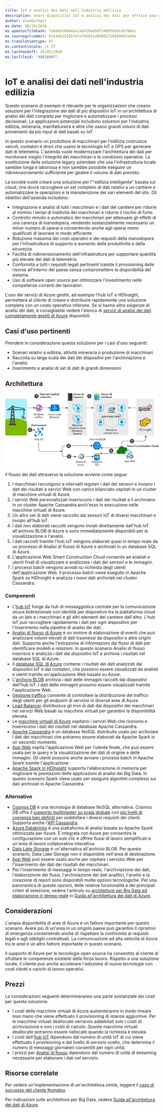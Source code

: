 ```yaml
---
title: IoT e analisi dei dati nell'industria edilizia
description: Usare dispositivi IoT e analisi dei dati per offrire una gestione e un funzionamento completo dei progetti edilizi.
author: alexbuckgit
ms.date: 08/29/2018
ms.openlocfilehash: 7ab0de50b0eba1ab420e450f3408fe5dc45f04ac
ms.sourcegitcommit: b2a4eb132857afa70201e28d662f18458865a48e
ms.translationtype: HT
ms.contentlocale: it-IT
ms.lasthandoff: 10/05/2018
ms.locfileid: "48818497"
---
```

# <a name="iot-and-data-analytics-in-the-construction-industry"></a>IoT e analisi dei dati nell'industria edilizia

Questo scenario di esempio è rilevante per le organizzazioni che creano soluzioni per l'integrazione dei dati di più dispositivi IoT in un'architettura di analisi dei dati completa per migliorare e automatizzare i processi decisionali. Le applicazioni potenziali includono soluzioni per l'industria edilizia, mineraria, manifatturiera e altre che usano grandi volumi di dati provenienti da più input di dati basati su IoT.

In questo scenario un produttore di macchinari per l'edilizia costruisce veicoli, contatori e droni che usano le tecnologie IoT e GPS per generare dati di telemetria. L'azienda vuole modernizzare l'architettura dei dati per monitorare meglio l'integrità dei macchinari e le condizioni operative. La sostituzione della soluzione legacy aziendale che usa l'infrastruttura locale sarebbe lunga e laboriosa e non sarebbe possibile eseguire un ridimensionamento sufficiente per gestire il volume di dati previsto.

La società vuole creare una soluzione per l'"edilizia intelligente" basata sul cloud, che dovrà raccogliere un set completo di dati relativi a un cantiere e automatizzare le operazioni e la manutenzione dei vari elementi del sito. Gli obiettivi dell'azienda includono:

* Integrazione e analisi di tutti i macchinari e i dati del cantiere per ridurre al minimo i tempi di inattività dei macchinari e ridurre il rischio di furto.
* Controllo remoto e automatico dei macchinari per attenuare gli effetti di una carenza di manodopera, rendendo sostanzialmente necessario un minor numero di operai e consentendo anche agli operai meno qualificati di lavorare in modo efficiente.
* Riduzione massima dei costi operativi e dei requisiti della manodopera per l'infrastruttura di supporto e aumento della produttività e della sicurezza.
* Facilità di ridimensionamento dell'infrastruttura per supportare quantità più elevate dei dati di telemetria.
* Conformità a tutti i requisiti legali pertinenti tramite il provisioning delle risorse all'interno del paese senza compromettere la disponibilità del sistema.
* Uso di software open source per ottimizzare l'investimento nelle competenze correnti dei lavoratori.

L'uso dei servizi di Azure gestiti, ad esempio l'hub IoT e HDInsight, permetterà al cliente di creare e distribuire rapidamente una soluzione completa con un costo operativo inferiore. Se si hanno altre esigenze di analisi dei dati, è consigliabile vedere l'elenco di [servizi di analisi dei dati completamente gestiti di Azure][product-category] disponibili.

## <a name="relevant-use-cases"></a>Casi d'uso pertinenti

Prendere in considerazione questa soluzione per i casi d'uso seguenti:

* Scenari relativi a edilizia, attività mineraria o produzione di macchinari
* Raccolta su larga scala dei dati dei dispositivi per l'archiviazione e l'analisi
* Inserimento e analisi di set di dati di grandi dimensioni

## <a name="architecture"></a>Architettura

![Architettura per IoT e analisi dei dati nell'industria edilizia][architecture]

Il flusso dei dati attraverso la soluzione avviene come segue:

1. I macchinari raccolgono a intervalli regolari i dati dei sensori e inviano i dati dei risultati a servizi Web con carico bilanciato ospitati in un cluster di macchine virtuali di Azure.
2. I servizi Web personalizzati inseriscono i dati dei risultati e li archiviano in un cluster Apache Cassandra anch'esso in esecuzione nelle macchine virtuali di Azure.
3. Un altro set di dati viene raccolto dai sensori IoT di diversi macchinari e inviato all'hub IoT.
4. I dati non elaborati raccolti vengono inviati direttamente dall'hub IoT all'archivio BLOB di Azure e sono immediatamente disponibili per la visualizzazione e l'analisi.
5. I dati raccolti tramite l'hub IoT vengono elaborati quasi in tempo reale da un processo di Analisi di flusso di Azure e archiviati in un database SQL di Azure.
6. L'applicazione Web Smart Construction Cloud consente ad analisti e utenti finali di visualizzare e analizzare i dati dei sensori e le immagini. 
7. I processi batch vengono avviati su richiesta degli utenti dell'applicazione Web. Il processo batch viene eseguito in Apache Spark su HDInsight e analizza i nuovi dati archiviati nel cluster Cassandra. 

### <a name="components"></a>Componenti

* L'[hub IoT](/azure/iot-hub/about-iot-hub) funge da hub di messaggistica centrale per la comunicazione sicura bidirezionale con identità per dispositivo tra la piattaforma cloud da un lato e i macchinari e gli altri elementi del cantiere dall'altro. L'hub IoT può raccogliere rapidamente i dati per ogni dispositivo per l'inserimento nella pipeline di analisi dei dati. 
* [Analisi di flusso di Azure](/azure/stream-analytics/stream-analytics-introduction) è un motore di elaborazione di eventi che può analizzare volumi elevati di dati trasmessi da dispositivi e altre origini dati. Supporta anche l'estrazione di informazioni dai flussi di dati per identificare modelli e relazioni. In questo scenario Analisi di flusso inserisce e analizza i dati dai dispositivi IoT e archivia i risultati nel database SQL di Azure. 
* Il [database SQL di Azure](/azure/sql-database/sql-database-technical-overview) contiene i risultati dei dati analizzati dai dispositivi IoT e dai contatori, che possono essere visualizzati da analisti e utenti tramite un'applicazione Web basata su Azure. 
* L'[archivio BLOB](/azure/storage/blobs/storage-blobs-introduction) archivia i dati delle immagini raccolti dai dispositivi dell'hub IoT. I dati delle immagini possono essere visualizzati tramite l'applicazione Web.
* [Gestione traffico](/azure/traffic-manager/traffic-manager-overview) consente di controllare la distribuzione del traffico degli utenti per gli endpoint di servizio in diverse aree di Azure.
* [Load Balancer](/azure/load-balancer/load-balancer-overview) distribuisce gli invii di dati dai dispositivi dei macchinari nei servizi Web basati su macchine virtuali per garantire la disponibilità elevata.
* Le [macchine virtuali di Azure](/azure/virtual-machines) ospitano i servizi Web che ricevono e inseriscono i dati dei risultati nel database Apache Cassandra.
* [Apache Cassandra](https://cassandra.apache.org) è un database NoSQL distribuito usato per archiviare i dati dei macchinari che potranno essere elaborati da Apache Spark in un secondo momento.
* [App Web](/azure/app-service/app-service-web-overview) ospita l'applicazione Web per l'utente finale, che può essere usata per le query e la visualizzazione dei dati di origine e delle immagini. Gli utenti possono anche avviare i processi batch in Apache Spark tramite l'applicazione.
* [Apache Spark in HDInsight](/azure/hdinsight/spark/apache-spark-overview) supporta l'elaborazione in memoria per migliorare le prestazioni delle applicazioni di analisi dei Big Data. In questo scenario Spark viene usato per eseguire algoritmi complessi sui dati archiviati in Apache Cassandra.


### <a name="alternatives"></a>Alternative

* [Cosmos DB](/azure/cosmos-db/introduction) è una tecnologia di database NoSQL alternativa. Cosmos DB offre il [supporto multimaster su scala globale](/azure/cosmos-db/multi-region-writers) con [più livelli di coerenza ben definiti](/azure/cosmos-db/consistency-levels) per soddisfare i diversi requisiti dei clienti. Supporta anche l'[API Cassandra](/azure/cosmos-db/cassandra-introduction). 
* [Azure Databricks](/azure/azure-databricks/what-is-azure-databricks) è una piattaforma di analisi basata su Apache Spark ottimizzata per Azure. È integrata con Azure per consentire la configurazione con un solo clic e offrire flussi di lavoro semplificati e un'area di lavoro collaborativa interattiva.
* [Data Lake Storage](/azure/storage/data-lake-storage) è un'alternativa all'archivio BLOB. Per questo scenario, Data Lake Storage non è disponibile nell'area di destinazione.
* [App Web](/azure/app-service) può essere usato anche per ospitare i servizio Web per l'inserimento dei dati dei risultati dei macchinari.
* Per l'inserimento di messaggi in tempo reale, l'archiviazione dei dati, l'elaborazione dei flussi, l'archiviazione dei dati analitici, l'analisi e la creazione di report sono disponibili molte opzioni tecnologiche. Per una panoramica di queste opzioni, delle relative funzionalità e dei principali criteri di selezione, vedere l'articolo su [architetture per Big Data ed elaborazione in tempo reale](/azure/architecture/data-guide/technology-choices/real-time-ingestion) in [Guida all'architettura dei dati di Azure](/azure/architecture/data-guide).

## <a name="considerations"></a>Considerazioni

L'ampia disponibilità di aree di Azure è un fattore importante per questo scenario. Avere più di un'area in un singolo paese può garantire il ripristino di emergenza consentendo anche di rispettare la conformità ai requisiti legali e agli obblighi contrattuali. La comunicazione ad alta velocità di Azure tra le aree è un altro fattore importante in questo scenario.

Il supporto di Azure per le tecnologie open source ha consentito al cliente di sfruttare le competenze esistenti della forza lavoro. Rispetto a una soluzione locale, il cliente può anche accelerare l'adozione di nuove tecnologie con costi ridotti e carichi di lavoro operativi. 

## <a name="pricing"></a>Prezzi

Le considerazioni seguenti determineranno una parte sostanziale dei costi per questa soluzione.

* I costi delle macchine virtuali di Azure aumenteranno in modo lineare man mano che viene effettuato il provisioning di istanze aggiuntive. Per le macchine virtuali deallocate verranno addebitati solo i costi di archiviazione e non i costi di calcolo. Queste macchine virtuali deallocate potranno essere riallocate quando la richiesta è elevata.
* I costi dell'[hub IoT](https://azure.microsoft.com/pricing/details/iot-hub) dipendono dal numero di unità IoT di cui viene effettuato il provisioning e dal livello di servizio scelto, che determina il numero di messaggi giornalieri consentiti per ogni unità. 
* I prezzi per [Analisi di flusso](https://azure.microsoft.com/pricing/details/stream-analytics) dipendono dal numero di unità di streaming necessarie per elaborare i dati nel servizio.

## <a name="related-resources"></a>Risorse correlate

Per vedere un'implementazione di un'architettura simile, leggere il [caso di successo del cliente Komatsu][customer-story].

Per indicazioni sulle architetture per Big Data, vedere [Guida all'architettura dei dati di Azure](/azure/architecture/data-guide).

<!-- links -->
[product-category]: https://azure.microsoft.com/product-categories/analytics/
[customer-site]: https://home.komatsu/en/
[customer-story]: https://customers.microsoft.com/story/komatsu-manufacturing-azure-iot-hub-japan
[architecture]: ./media/architecture-big-data-with-iot.png
